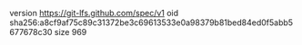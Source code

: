 version https://git-lfs.github.com/spec/v1
oid sha256:a8cf9af75c89c31372be3c69613533e0a98379b81bed84ed0f5abb5677678c30
size 969
